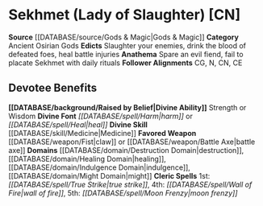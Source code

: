 ﻿---
ability:
- Strength
- Wisdom
ability_boost:
- Strength
- Wisdom
alignment: CN
deity:
- '[[DATABASE/deity/Sekhmet|Sekhmet]]'
deity_category: Ancient Osirian Gods
divine_font: Harm or Heal
domain:
- '[[DATABASE/domain/Destruction Domain|Destruction]]'
- '[[DATABASE/domain/Healing Domain|Healing]]'
- '[[DATABASE/domain/Indulgence Domain|Indulgence]]'
- '[[DATABASE/domain/Might Domain|Might]]'
favored_weapon: '[[DATABASE/weapon/Fist|claw]] or [[DATABASE/weapon/Battle Axe|BattleAxe]]'
follower_alignment:
- N
- CG
- CN
- CE
id: '58'
name: Sekhmet
rarity: Common
skill:
- '[[DATABASE/skill/Medicine|Medicine]]'
source: '[[DATABASE/source/Gods & Magic|Gods & Magic]]'
type: Deity

---
# Sekhmet (Lady of Slaughter) [CN]

**Source** [[DATABASE/source/Gods & Magic|Gods & Magic]] 
**Category** Ancient Osirian Gods
**Edicts** Slaughter your enemies, drink the blood of defeated foes, heal battle injuries
**Anathema** Spare an evil fiend, fail to placate Sekhmet with daily rituals
**Follower Alignments** CG, N, CN, CE

## Devotee Benefits

**[[DATABASE/background/Raised by Belief|Divine Ability]]** Strength or Wisdom
**Divine Font** _[[DATABASE/spell/Harm|harm]]_ or _[[DATABASE/spell/Heal|heal]]_
**Divine Skill** [[DATABASE/skill/Medicine|Medicine]]
**Favored Weapon** [[DATABASE/weapon/Fist|claw]] or [[DATABASE/weapon/Battle Axe|battle axe]]
**Domains** [[DATABASE/domain/Destruction Domain|destruction]], [[DATABASE/domain/Healing Domain|healing]], [[DATABASE/domain/Indulgence Domain|indulgence]], [[DATABASE/domain/Might Domain|might]]
**Cleric Spells** 1st: _[[DATABASE/spell/True Strike|true strike]]_, 4th: _[[DATABASE/spell/Wall of Fire|wall of fire]]_, 5th: _[[DATABASE/spell/Moon Frenzy|moon frenzy]]_